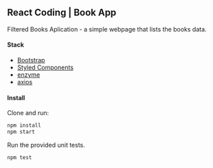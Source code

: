 ## React Coding | Book App

Filtered Books Aplication - a simple webpage that lists the books data.

#### Stack

* [Bootstrap](https://getbootstrap.com/)
* [Styled Components](https://styled-components.com/)
* [enzyme](https://airbnb.io/enzyme/)
* [axios](https://github.com/axios/axios) 

#### Install

Clone and run:

```bash 
npm install
npm start
```


Run the provided unit tests.

```bash
npm test
```
